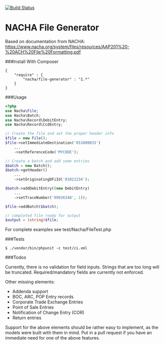[![Build Status](https://travis-ci.org/philipwhitt/nacha-generator.svg?branch=master)](https://travis-ci.org/philipwhitt/nacha-generator)

NACHA File Generator
====================

Based on documentation from NACHA:
https://www.nacha.org/system/files/resources/AAP201%20-%20ACH%20File%20Formatting.pdf

###Install With Composer
```
{
	"require" : {
		"nacha/file-generator" : "1.*"
	}
}
```

###Usage
```php
<?php
use Nacha\File;
use Nacha\Batch;
use Nacha\Record\DebitEntry;
use Nacha\Record\CcdEntry;

// Create the file and set the proper header info
$file = new File();
$file->setImmediateDestination('051000033')
	...
	->setReferenceCode('MYCODE');

// Create a batch and add some entries
$batch = new Batch();
$batch->getHeader()
	...
	->setOriginatingDFiId('01021234');

$batch->addDebitEntry((new DebitEntry)
	...
	->setTraceNumber('99936340', 1));

$file->addBatch($batch);

// completed file ready for output
$output = (string)$file;

```

For complete examples see test/Nacha/FileTest.php

###Tests
```
$ ./vendor/bin/phpunit -c test/ci.xml
```

###Todos

Currently, there is no validation for field inputs. Strings that are too long will be truncated. Required/mandatory fields are currently not enforced.

Other missing elements:
- Addenda support
- BOC, ARC, POP Entry records
- Corporate Trade Exchange Entries
- Point of Sale Entries
- Notification of Change Entry (COR)
- Return entries

Support for the above elements should be rather easy to implement, as the models were built with them in mind. Put in a pull request if you have an immediate need for one of the above features.

